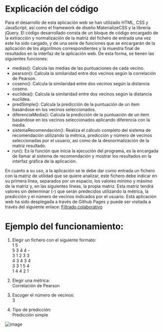 # Explicación del código
  Para el desarrollo de esta aplicación web se han utilizado HTML, CSS y JavaScript, así como el framework de diseño MaterializeCSS y la librería jQuery. El código desarrollado consta de un bloque de código encargado de la extracción y normalización de la matriz del fichero de entrada una vez este ha sido cargado, y de una serie de funciones que se encargarán de la aplicación de los algoritmos correspondientes y la muestra final de resultados en la interfaz de la aplicación web. De esta forma, se tienen las siguientes funciones:
  - medias(): Calcula las medias de las puntuaciones de cada vecino.
  - pearson(): Calcula la similaridad entre dos vecinos según la correlación de Pearson.
  - coseno(): Calcula la similaridad entre dos vecinos según la distancia coseno.
  - euclidea(): Calcula la similaridad entre dos vecinos según la distancia euclídea.
  - predSimple(): Calcula la predicción de la puntuación de un item basándose en los vecinos seleccionados.
  - diferenciaMedia(): Calcula la predicción de la puntuación de un item basándose en los vecinos seleccionados aplicando diferencia con la media.
  - sistemaRecomendación(): Realiza el cálculo completo del sistema de recomendación utilizando la métrica, predicción y número de vecinos seleccionadas por el usuario, así como de la desnormalización de la matriz resultado.
  - run(): Es la función que inicia la ejecución del programa, es la encargada de llamar al sistema de recomendación y mostrar los resultados en la interfaz gráfica de la aplicación.
  
  En cuanto a su uso, a la aplicación se le debe dar como entrada un fichero con la matriz de utilidad que se quiere analizar, este fichero debe indicar en su primera línea, separados por un espacio, los valores mínimo y máximo de la matriz y, en las siguientes líneas, la propia matriz. Esta matriz tendrá valores sin determinar (-) que serán predecidos utilizando la métrica, la predicción y el número de vecinos indicados por el usuario. Está aplicación web ha sido desplegada a través de Github Pages y puede ser visitada a través del siguiente enlace: [Filtrado colaborativo](https://alu0101339542.github.io/FiltradoColaborativo.github.io/)

# Ejemplo del funcionamiento:
1. Elegir un fichero con el siguiente formato: </br>
  1 5</br>
  5 3 4 4 -</br>
  3 1 2 3 3</br>
  4 3 4 3 4</br>
  3 3 1 5 4</br>
  1 4 4 2 1</br>

 

2. Elegir una métrica:</br>
  Correlación de Pearson

3. Escoger el número de vecinos: </br>
  3
4. Tipo de predicción:</br>
  Predicción simple
  
  

![image](https://user-images.githubusercontent.com/72199884/198886502-748286df-f4c8-4899-8c0d-d48923d7be74.png)
